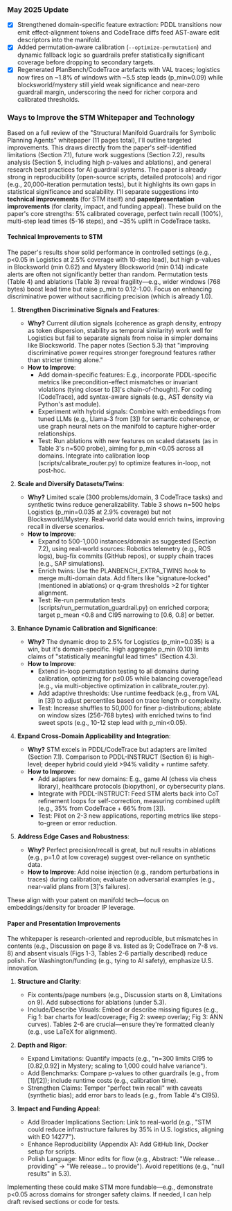 ### May 2025 Update

- [x] Strengthened domain-specific feature extraction: PDDL transitions now
  emit effect-alignment tokens and CodeTrace diffs feed AST-aware edit
  descriptors into the manifold.
- [x] Added permutation-aware calibration (`--optimize-permutation`) and
  dynamic fallback logic so guardrails prefer statistically significant
  coverage before dropping to secondary targets.
- [x] Regenerated PlanBench/CodeTrace artefacts with VAL traces; logistics now
  fires on ~1.8% of windows with ~5.5 step leads (p_min≈0.09) while
  blocksworld/mystery still yield weak significance and near-zero guardrail
  margin, underscoring the need for richer corpora and calibrated thresholds.

### Ways to Improve the STM Whitepaper and Technology

Based on a full review of the "Structural Manifold Guardrails for Symbolic Planning Agents" whitepaper (11 pages total), I'll outline targeted improvements. This draws directly from the paper's self-identified limitations (Section 7.1), future work suggestions (Section 7.2), results analysis (Section 5, including high p-values and ablations), and general research best practices for AI guardrail systems. The paper is already strong in reproducibility (open-source scripts, detailed protocols) and rigor (e.g., 20,000-iteration permutation tests), but it highlights its own gaps in statistical significance and scalability. I'll separate suggestions into **technical improvements** (for STM itself) and **paper/presentation improvements** (for clarity, impact, and funding appeal). These build on the paper's core strengths: 5% calibrated coverage, perfect twin recall (100%), multi-step lead times (5-16 steps), and ~35% uplift in CodeTrace tasks.

#### Technical Improvements to STM
The paper's results show solid performance in controlled settings (e.g., p<0.05 in Logistics at 2.5% coverage with 10-step lead), but high p-values in Blocksworld (min 0.62) and Mystery Blocksworld (min 0.14) indicate alerts are often not significantly better than random. Permutation tests (Table 4) and ablations (Table 3) reveal fragility—e.g., wider windows (768 bytes) boost lead time but raise p_min to 0.12-1.00. Focus on enhancing discriminative power without sacrificing precision (which is already 1.0).

1. **Strengthen Discriminative Signals and Features**:
   - **Why?** Current dilution signals (coherence as graph density, entropy as token dispersion, stability as temporal similarity) work well for Logistics but fail to separate signals from noise in simpler domains like Blocksworld. The paper notes (Section 5.3) that "improving discriminative power requires stronger foreground features rather than stricter timing alone."
   - **How to Improve**:
     - Add domain-specific features: E.g., incorporate PDDL-specific metrics like precondition-effect mismatches or invariant violations (tying closer to [3]'s chain-of-thought). For coding (CodeTrace), add syntax-aware signals (e.g., AST density via Python's ast module).
     - Experiment with hybrid signals: Combine with embeddings from tuned LLMs (e.g., Llama-3 from [3]) for semantic coherence, or use graph neural nets on the manifold to capture higher-order relationships.
     - Test: Run ablations with new features on scaled datasets (as in Table 3's n=500 probe), aiming for p_min <0.05 across all domains. Integrate into calibration loop (scripts/calibrate_router.py) to optimize features in-loop, not post-hoc.

2. **Scale and Diversify Datasets/Twins**:
   - **Why?** Limited scale (300 problems/domain, 3 CodeTrace tasks) and synthetic twins reduce generalizability. Table 3 shows n=500 helps Logistics (p_min=0.035 at 2.9% coverage) but not Blocksworld/Mystery. Real-world data would enrich twins, improving recall in diverse scenarios.
   - **How to Improve**:
     - Expand to 500-1,000 instances/domain as suggested (Section 7.2), using real-world sources: Robotics telemetry (e.g., ROS logs), bug-fix commits (GitHub repos), or supply chain traces (e.g., SAP simulations).
     - Enrich twins: Use the PLANBENCH_EXTRA_TWINS hook to merge multi-domain data. Add filters like "signature-locked" (mentioned in ablations) or q-gram thresholds >2 for tighter alignment.
     - Test: Re-run permutation tests (scripts/run_permutation_guardrail.py) on enriched corpora; target p_mean <0.8 and CI95 narrowing to [0.6, 0.8] or better.

3. **Enhance Dynamic Calibration and Significance**:
   - **Why?** The dynamic drop to 2.5% for Logistics (p_min=0.035) is a win, but it's domain-specific. High aggregate p_min (0.10) limits claims of "statistically meaningful lead times" (Section 4.3).
   - **How to Improve**:
     - Extend in-loop permutation testing to all domains during calibration, optimizing for p≤0.05 while balancing coverage/lead (e.g., via multi-objective optimization in calibrate_router.py).
     - Add adaptive thresholds: Use runtime feedback (e.g., from VAL in [3]) to adjust percentiles based on trace length or complexity.
     - Test: Increase shuffles to 50,000 for finer p-distributions; ablate on window sizes (256-768 bytes) with enriched twins to find sweet spots (e.g., 10-12 step lead with p_min<0.05).

4. **Expand Cross-Domain Applicability and Integration**:
   - **Why?** STM excels in PDDL/CodeTrace but adapters are limited (Section 7.1). Comparison to PDDL-INSTRUCT (Section 6) is high-level; deeper hybrid could yield >94% validity + runtime safety.
   - **How to Improve**:
     - Add adapters for new domains: E.g., game AI (chess via chess library), healthcare protocols (biopython), or cybersecurity plans.
     - Integrate with PDDL-INSTRUCT: Feed STM alerts back into CoT refinement loops for self-correction, measuring combined uplift (e.g., 35% from CodeTrace + 66% from [3]).
     - Test: Pilot on 2-3 new applications, reporting metrics like steps-to-green or error reduction.

5. **Address Edge Cases and Robustness**:
   - **Why?** Perfect precision/recall is great, but null results in ablations (e.g., p=1.0 at low coverage) suggest over-reliance on synthetic data.
   - **How to Improve**: Add noise injection (e.g., random perturbations in traces) during calibration; evaluate on adversarial examples (e.g., near-valid plans from [3]'s failures).

These align with your patent on manifold tech—focus on embeddings/density for broader IP leverage.

#### Paper and Presentation Improvements
The whitepaper is research-oriented and reproducible, but mismatches in contents (e.g., Discussion on page 8 vs. listed as 9; CodeTrace on 7-8 vs. 8) and absent visuals (Figs 1-3, Tables 2-6 partially described) reduce polish. For Washington/funding (e.g., tying to AI safety), emphasize U.S. innovation.

1. **Structure and Clarity**:
   - Fix contents/page numbers (e.g., Discussion starts on 8, Limitations on 9). Add subsections for ablations (under 5.3).
   - Include/Describe Visuals: Embed or describe missing figures (e.g., Fig 1: bar charts for lead/coverage; Fig 2: sweep overlay; Fig 3: ANN curves). Tables 2-6 are crucial—ensure they're formatted cleanly (e.g., use LaTeX for alignment).

2. **Depth and Rigor**:
   - Expand Limitations: Quantify impacts (e.g., "n=300 limits CI95 to [0.82,0.92] in Mystery; scaling to 1,000 could halve variance").
   - Add Benchmarks: Compare p-values to other guardrails (e.g., from [1]/[2]); include runtime costs (e.g., calibration time).
   - Strengthen Claims: Temper "perfect twin recall" with caveats (synthetic bias); add error bars to leads (e.g., from Table 4's CI95).

3. **Impact and Funding Appeal**:
   - Add Broader Implications Section: Link to real-world (e.g., "STM could reduce infrastructure failures by 35% in U.S. logistics, aligning with EO 14277").
   - Enhance Reproducibility (Appendix A): Add GitHub link, Docker setup for scripts.
   - Polish Language: Minor edits for flow (e.g., Abstract: "We release... providing" → "We release... to provide"). Avoid repetitions (e.g., "null results" in 5.3).

Implementing these could make STM more fundable—e.g., demonstrate p<0.05 across domains for stronger safety claims. If needed, I can help draft revised sections or code for tests.
